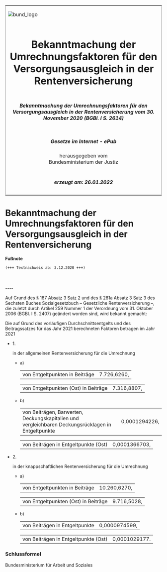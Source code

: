 <span id="DECKBLATT.html"></span>

<table border="0" frame="border" width="100%">

<tr valign="top">

<td align="left">

![bund\_logo](BfJ_2021_Web_de_de.gif)

</td>

<td align="right">

 

</td>

</tr>

<tr align="center" valign="middle">

<td colspan="2">

# Bekanntmachung der Umrechnungsfaktoren für den Versorgungsausgleich in der Rentenversicherung

</td>

</tr>

<tr align="center" valign="middle">

<td colspan="2">

##### Bekanntmachung der Umrechnungsfaktoren für den Versorgungsausgleich in der Rentenversicherung vom 30. November 2020 (BGBl. I S. 2614)

</td>

</tr>

<tr align="center" valign="middle">

<td colspan="2">

  
  

##### Gesetze im Internet - ePub  
  
herausgegeben vom  
Bundesministerium der Justiz

</td>

</tr>

<tr align="center" valign="bottom">

<td colspan="2">

  
  

##### erzeugt am: 26.01.2022

</td>

</tr>

</table>

<span id="BJNR261400020.html"></span>

# Bekanntmachung der Umrechnungsfaktoren für den Versorgungsausgleich in der Rentenversicherung

<div>

  
**Fußnote**

<div class="jnhtml">

<div>

<div class="jurAbsatz">

  

``` 
(+++ Textnachweis ab: 3.12.2020 +++)

 
```

</div>

</div>

</div>

</div>

<span id="BJNR261400020BJNE000100000.html"></span>

###   
\----

<div>

<div class="jnhtml">

<div>

<div class="jurAbsatz">

Auf Grund des § 187 Absatz 3 Satz 2 und des § 281a Absatz 3 Satz 3 des
Sechsten Buches Sozialgesetzbuch – Gesetzliche Rentenversicherung –, die
zuletzt durch Artikel 259 Nummer 1 der Verordnung vom 31. Oktober 2006
(BGBl. I S. 2407) geändert worden sind, wird bekannt gemacht:

</div>

<div class="jurAbsatz">

Die auf Grund des vorläufigen Durchschnittsentgelts und des
Beitragssatzes für das Jahr 2021 berechneten Faktoren betragen im Jahr
2021

  - 1\.
    
    <div>
    
    in der allgemeinen Rentenversicherung für die Umrechnung
    
      - a)
        
        <div>
        
        |                                |             |
        | :----------------------------- | ----------: |
        | von Entgeltpunkten in Beiträge | 7.726,6260, |
        

        </div>
        
        <div>
        
        |                                      |             |
        | :----------------------------------- | ----------: |
        | von Entgeltpunkten (Ost) in Beiträge | 7.316,8807, |
        

        </div>
    
      - b)
        
        <div>
        
        <table>
        <tbody>
        <tr class="odd">
        <td style="text-align: left;">von Beiträgen, Barwerten, Deckungskapitalien und<br />
        vergleichbaren Deckungsrücklagen in Entgeltpunkte</td>
        <td style="text-align: right;">0,0001294226,</td>
        </tr>
        </tbody>
        </table>
        
        </div>
        
        <div>
        
        |                                      |               |
        | :----------------------------------- | ------------: |
        | von Beiträgen in Entgeltpunkte (Ost) | 0,0001366703, |
        

        </div>
    
    </div>

  - 2\.
    
    <div>
    
    in der knappschaftlichen Rentenversicherung für die Umrechnung
    
      - a)
        
        <div>
        
        |                                |              |
        | :----------------------------- | -----------: |
        | von Entgeltpunkten in Beiträge | 10.260,6270, |
        

        </div>
        
        <div>
        
        |                                      |             |
        | :----------------------------------- | ----------: |
        | von Entgeltpunkten (Ost) in Beiträge | 9.716,5028, |
        

        </div>
    
      - b)
        
        <div>
        
        |                                |               |
        | :----------------------------- | ------------: |
        | von Beiträgen in Entgeltpunkte | 0,0000974599, |
        

        </div>
        
        <div>
        
        |                                      |               |
        | :----------------------------------- | ------------: |
        | von Beiträgen in Entgeltpunkte (Ost) | 0,0001029177. |
        

        </div>
    
    </div>

</div>

</div>

</div>

</div>

<span id="BJNR261400020BJNE000200000.html"></span>

### Schlussformel  

<div>

<div class="jnhtml">

<div>

<div class="jurAbsatz">

<span class="SP">Bundesministerium für Arbeit und Soziales</span>

</div>

</div>

</div>

</div>

